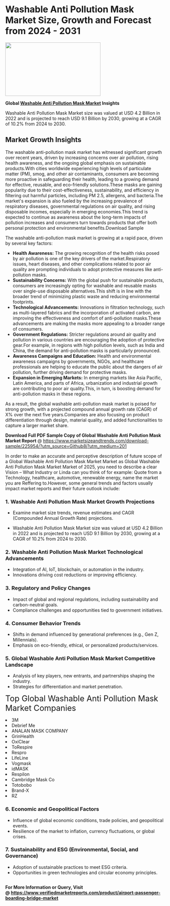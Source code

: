 <H1>Washable Anti Pollution Mask Market Size, Growth and Forecast from 2024 - 2031</H1><img class="aligncenter size-medium wp-image-584254" src="https://thirdeyenews.in/wp-content/uploads/2024/09/Global-Market-Research-300x168.jpeg" alt="" width="300" height="168" /><p><strong>Global&nbsp;<a href="https://www.marketsizeandtrends.com/download-sample/225954/?utm_source=Github8j?utm_medium=201">Washable Anti Pollution Mask Market</a> Insights</strong></p><p>Washable Anti Pollution Mask Market size was valued at USD 4.2 Billion in 2022 and is projected to reach USD 9.1 Billion by 2030, growing at a CAGR of 10.2% from 2024 to 2030.</p><p><h2>Market Growth Insights</h2> The washable anti-pollution mask market has witnessed significant growth over recent years, driven by increasing concerns over air pollution, rising health awareness, and the ongoing global emphasis on sustainable products.With cities worldwide experiencing high levels of particulate matter (PM), smog, and other air contaminants, consumers are becoming more proactive in safeguarding their health, leading to a growing demand for effective, reusable, and eco-friendly solutions.These masks are gaining popularity due to their cost-effectiveness, sustainability, and efficiency in filtering out harmful particles, including PM 2.5, allergens, and bacteria.The market's expansion is also fueled by the increasing prevalence of respiratory diseases, governmental regulations on air quality, and rising disposable incomes, especially in emerging economies.This trend is expected to continue as awareness about the long-term impacts of pollution increases and consumers turn towards products that offer both personal protection and environmental benefits.Download Sample <p>The washable anti-pollution mask market is growing at a rapid pace, driven by several key factors:</p> <ul> <li><strong>Health Awareness:</strong> The growing recognition of the health risks posed by air pollution is one of the key drivers of the market.Respiratory issues, heart diseases, and other complications related to poor air quality are prompting individuals to adopt protective measures like anti-pollution masks.</li> <li><strong>Sustainability Concerns:</strong> With the global push for sustainable products, consumers are increasingly opting for washable and reusable masks over single-use disposable alternatives.This shift is in line with the broader trend of minimizing plastic waste and reducing environmental footprints.</li> <li><strong>Technological Advancements:</strong> Innovations in filtration technology, such as multi-layered fabrics and the incorporation of activated carbon, are improving the effectiveness and comfort of anti-pollution masks.These advancements are making the masks more appealing to a broader range of consumers.</li> <li><strong>Government Regulations:</strong> Stricter regulations around air quality and pollution in various countries are encouraging the adoption of protective gear.For example, in regions with high pollution levels, such as India and China, the demand for anti-pollution masks is particularly pronounced.</li> <li><strong>Awareness Campaigns and Education:</strong> Health and environmental awareness campaigns by governments, NGOs, and healthcare professionals are helping to educate the public about the dangers of air pollution, further driving demand for protective masks.</li> <li><strong>Expansion in Emerging Markets:</strong> In emerging markets like Asia Pacific, Latin America, and parts of Africa, urbanization and industrial growth are contributing to poor air quality.This, in turn, is boosting demand for anti-pollution masks in these regions.</li> </ul> <p>As a result, the global washable anti-pollution mask market is poised for strong growth, with a projected compound annual growth rate (CAGR) of X% over the next five years.Companies are also focusing on product differentiation through design, material quality, and added functionalities to capture a larger market share.</p> </p><p><span class=""><strong>Download Full PDF Sample Copy of Global Washable Anti Pollution Mask Market Report</strong> @ <a href="https://www.marketsizeandtrends.com/download-sample/225954/?utm_source=Github8j?utm_medium=201" target="_blank">https://www.marketsizeandtrends.com/download-sample/225954/?utm_source=Github8j?utm_medium=201</a></span></p><p>In order to make an accurate and perceptive description of future scope of a Global&nbsp;Washable Anti Pollution Mask Market Market as Global&nbsp;Washable Anti Pollution Mask Market Market of 2025, you need to describe a clear Vision &ndash; What Industry or Linda can you think of for example: Quote from a Technology, healthcare, automotive, renewable energy, name the market you are Reffering to.However, some general trends and factors usually impact market reports and their future outlook include:</p><h3>1.&nbsp;<strong>Washable Anti Pollution Mask Market Growth Projections</strong></h3><ul><li>Examine market size trends, revenue estimates and CAGR (Compounded Annual Growth Rate) projections.</li><li><p>Washable Anti Pollution Mask Market size was valued at USD 4.2 Billion in 2022 and is projected to reach USD 9.1 Billion by 2030, growing at a CAGR of 10.2% from 2024 to 2030.</p></li></ul><h3>2.&nbsp;<strong>Washable Anti Pollution Mask Market Technological Advancements</strong></h3><ul><li>Integration of AI, IoT, blockchain, or automation in the industry.</li><li>Innovations driving cost reductions or improving efficiency.</li></ul><h3>3.&nbsp;<strong>Regulatory and Policy Changes</strong></h3><ul><li>Impact of global and regional regulations, including sustainability and carbon-neutral goals.</li><li>Compliance challenges and opportunities tied to government initiatives.</li></ul><h3>4.&nbsp;<strong>Consumer Behavior Trends</strong></h3><ul><li>Shifts in demand influenced by generational preferences (e.g., Gen Z, Millennials).</li><li>Emphasis on eco-friendly, ethical, or personalized products/services.</li></ul><h3>5.&nbsp;<strong>Global Washable Anti Pollution Mask Market Competitive Landscape</strong></h3><ul><li>Analysis of key players, new entrants, and partnerships shaping the industry.</li><li>Strategies for differentiation and market penetration.</li></ul><p data-pm-slice="1 1 []"><span style="color: inherit; font-family: inherit; font-size: 25px;">Top Global Washable Anti Pollution Mask Market Companies</span></p><div class="" data-test-id=""><p><li>3M</li><li> Debrief Me</li><li> ANALAN MASK COMPANY</li><li> GrinHealth</li><li> OxiClear</li><li> ToRespire</li><li> Respro</li><li> LifeLine</li><li> Vogmask</li><li> idMASK</li><li> Respilon</li><li> Cambridge Mask Co</li><li> Totobobo</li><li> Brand-X</li><li> RZ</li></p></div><h3>6.&nbsp;<strong>Economic and Geopolitical Factors</strong></h3><ul><li>Influence of global economic conditions, trade policies, and geopolitical events.</li><li>Resilience of the market to inflation, currency fluctuations, or global crises.</li></ul><h3>7.&nbsp;<strong>Sustainability and ESG (Environmental, Social, and Governance)</strong></h3><ul><li>Adoption of sustainable practices to meet ESG criteria.</li><li>Opportunities in green technologies and circular economy principles.</li></ul><h2><strong style="font-size: 14px;">For More Information or Query, Visit @&nbsp;</strong><a style="background-color: #ffffff; font-size: 14px;" href="https://www.marketsizeandtrends.com/report/washable-anti-pollution-mask-market/" target="_blank">https://www.verifiedmarketreports.com/product/airport-passenger-boarding-bridge-market</a></h2>
